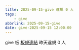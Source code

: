 ```yaml
---
title: 2025-09-15-give 違規 0 人
tags:
    - give
abbrlink: 2025-09-15-give
date: give-2025-09-15 12:00:00
---
```

give 板 [板規連結](https://www.ptt.cc/bbs/give/M.1612495900.A.C32.html)
昨天違規 0 人
